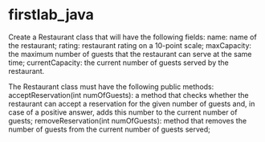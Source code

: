 # firstlab_java
Create a Restaurant class that will have the following fields:
name: name of the restaurant;
rating: restaurant rating on a 10-point scale;
maxCapacity: the maximum number of guests that the restaurant can serve at the same time;
currentCapacity: the current number of guests served by the restaurant.

The Restaurant class must have the following public methods:
acceptReservation(int numOfGuests): a method that checks whether the restaurant can accept a reservation for the given number of guests and, in case of a positive answer, adds this number to the current number of guests;
removeReservation(int numOfGuests): method that removes the number of guests from the current number of guests served;
